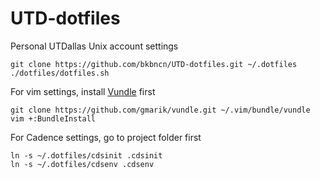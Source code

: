 UTD-dotfiles
============

Personal UTDallas Unix account settings

	git clone https://github.com/bkbncn/UTD-dotfiles.git ~/.dotfiles
	./dotfiles/dotfiles.sh 

For vim settings, install [Vundle](http://github.com/gmarik/vundle) first

	git clone https://github.com/gmarik/vundle.git ~/.vim/bundle/vundle
	vim +:BundleInstall
        
For Cadence settings, go to project folder first

	ln -s ~/.dotfiles/cdsinit .cdsinit
	ln -s ~/.dotfiles/cdsenv .cdsenv
          
